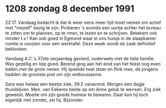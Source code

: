 # 1208 zondag 8 december 1991
22:17. Vandaag bedacht ik dat ik weer eens meer tijd moet nemen om actief met "mezelf" bezig te zijn. Proberen 's avonds een uurtje achter het bureau te zitten om te plannen, op te rmen, te lezen en te schrijven. Betekent ook minder t.v.! Kan ook goed in Egmond waar in ons huisje in de slaapkamer ruimte is voozien voor een werktafel. Deze week wordt de zaak definitief beklonken.

Vandaag A.C.'s 37ste verjaardag gevierd, ouderwets met de hele familie. Was gezellig en liep goed. Berend ging aan het eind van het feest nog even ballen met de grote neven. Hij speelde heel stoer en flink mee, de jongens hadden de grootste pret om zijn enthousiasme.

Sara was helaas een beetje ziek, 39.2 vanavond. Morgen een dagje thuisblijven. Men. van Eekeres belde op om Anne geluk te wensen. Erg ziek geweest. Moeite om zijn goede humeur te bewaren. Daar kon hij toch eigenlijk niet zonder, zei hij. Bijzonder. 